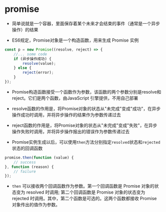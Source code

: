 # promise

+ 简单说就是一个容器，里面保存着某个未来才会结束的事件（通常是一个异步操作）的结果

+ ES6规定，Promise对象是一个构造函数，用来生成 Promise 实例

```javascript
const p = new Promise((resolve, reject) => {
    //... some code
    if (异步操作成功) {
        resolve(value);
    } else {
        reject(error);
    }
});
```

+ Promise构造函数接受一个函数作为参数，该函数的两个参数分别是resolve和reject。它们是两个函数，由JavaScript 引擎提供，不用自己部署

+ resolve函数的作用是，将Promise对象的状态从"未完成"变成"成功"，在异步操作成功时调用，并将异步操作的结果作为参数传递过去

+ reject函数的作用是，将Promise对象的状态从"未完成"变成"失败"，在异步操作失败时调用，并将异步操作报出的错误作为参数传递过去

+ Promise实例生成以后，可以使用`then`方法分别指定`resolved`状态和`rejected`状态的回调函数

```javascript
promise.then(function (value) {
    // success
}, function (reason) {
    // failure
});
```

+ `then` 可以接收两个回调函数作为参数。第一个回调函数是 Promise 对象的状态变为 resolved 时调用; 第二个回调函数是 Promise 对象的状态变为 rejected 时调用。其中，第二个函数是可选的。这两个函数都接收 Promise 对象传出的值作为参数。
